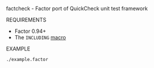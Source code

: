 factcheck - Factor port of QuickCheck unit test framework

REQUIREMENTS

 - Factor 0.94+
 - The `INCLUDING` [macro](https://github.com/mcandre/dotfiles/blob/master/factor-rc)

EXAMPLE

	./example.factor